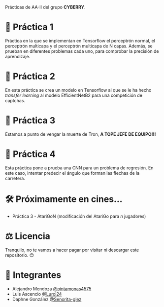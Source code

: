 Prácticas de AA-II del grupo **CYBERRY**.

# 📂 Práctica 1

Práctica en la que se implementan en Tensorflow el perceptrón normal, el perceptrón multicapa y el perceptrón multicapa de N capas. Además, se prueban en diferentes problemas cada uno, para comprobar la precisión de aprendizaje.

# 📂 Práctica 2

En esta práctica se crea un modelo en Tensorflow al que se le ha hecho *transfer learning* al modelo EfficientNetB2 para una competición de captchas.

# 📂 Práctica 3

Estamos a punto de vengar la muerte de Tron, **A TOPE JEFE DE EQUIPO!!!**

# 📂 Práctica 4

Esta práctica pone a prueba una CNN para un problema de regresión. En este caso, intentar predecir el ángulo que forman las flechas de la carretera.

# 🛠️ Próximamente en cines...

* Práctica 3 - AtariGoN (modificación del AtariGo para _n_ jugadores)

# ⚖️ Licencia

Tranquilo, no te vamos a hacer pagar por visitar ni descargar este repositorio. 😌

# 👥 Integrantes

* Alejandro Mendoza [@pintamonas4575](https://github.com/pintamonas4575)
* Luis Ascencio     [@Luroi24](https://github.com/Luroi24)
* Daphne González   [@Senorita-glez](https://github.com/Senorita-glez)
